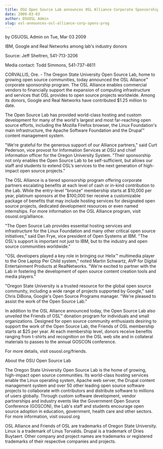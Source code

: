 ```yaml
---
title: OSU Open Source Lab announces OSL Alliance Corporate Sponsorship Program
date: 2009-03-03
author: OSUOSL Admin
slug: osl-announces-osl-alliance-corp-spons-prog
---
```

by OSUOSL Admin on Tue, Mar 03 2009

IBM, Google and Real Networks among lab's industry donors

Source: Jeff Sheltren, 541-713-3206

Media contact: Todd Simmons, 541-737-4611

CORVALLIS, Ore. - The Oregon State University Open Source Lab, home to growing
open source communities, today announced the OSL Alliance™ corporate sponsorship
program. The OSL Alliance enables commercial vendors to financially support the
expansion of computing infrastructure and services that OSL provides to open
source projects worldwide. Among its donors, Google and Real Networks have
contributed $1.25 million to date.

The Open Source Lab has provided world-class hosting and custom development for
many of the world's largest and most far-reaching open source efforts, including
the Mozilla Firefox browser, the Linux Foundation's main infrastructure, the
Apache Software Foundation and the Drupal™ content management system.

"We're grateful for the generous support of our Alliance partners," said Curt
Pederson, vice provost for Information Services at OSU and chief information
officer for the Oregon University System. "Their sponsorship not only enables
the Open Source Lab to be self-sufficient, but allows our staff and students to
extend OSL’s services to the next generation of high-impact open source
projects."

The OSL Alliance is a tiered sponsorship program offering corporate partners
escalating benefits at each level of cash or in-kind contribution to the Lab.
While the entry-level "bronze" membership starts at $10,000 per year, platinum
sponsors at the $100,000 tier receive a customizable package of benefits that
may include hosting services for designated open source projects, dedicated
development resources or even named internships. For more information on the OSL
Alliance program, visit osuosl.org/alliance.

"The Open Source Lab provides essential hosting services and infrastructure for
the Linux Foundation and many other critical open source initiatives," said Dan
Frye, vice president of Open Systems at IBM. "The OSL's support is important not
just to IBM, but to the industry and open source communities worldwide."

"OSL developers played a key role in bringing our Helix™ multimedia player to
the One Laptop Per Child system," noted Martin Schwartz, AVP for Digital
Entertainment Products at RealNetworks. "We're excited to partner with the Lab
in fostering the development of open source content creation tools and media
players."

"Oregon State University is a trusted resource for the global open source
community, including a wide range of projects supported by Google," said Chris
DiBona, Google's Open Source Programs manager. "We're pleased to assist the work
of the Open Source Lab."

In addition to the OSL Alliance announced today, the Open Source Lab also
unveiled the Friends of OSL™ donation program for individuals and small
organizations. Designed for open source community enthusiasts desiring to
support the work of the Open Source Lab, the Friends of OSL membership starts at
$25 per year. At each membership level, donors receive benefits ranging from
t-shirts and recognition on the OSL web site and in collateral materials to
passes to the annual GOSCON conference.

For more details, visit osuosl.org/friends.

About the OSU Open Source Lab

The Oregon State University Open Source Lab is the home of growing, high-impact
open source communities. Its world-class hosting services enable the Linux
operating system, Apache web server, the Drupal content management system and
over 50 other leading open source software projects to collaborate with
contributors and distribute software to millions of users globally. Through
custom software development, vendor partnerships and industry events like the
Government Open Source Conference (GOSCON), the Lab's staff and students
encourage open source adoption in education, government, health care and other
sectors. For more information, visit osuosl.org

OSL Alliance and Friends of OSL are trademarks of Oregon State University. Linux
is a trademark of Linus Torvalds. Drupal is a trademark of Dries Buytaert. Other
company and project names are trademarks or registered trademarks of their
respective companies and projects.
